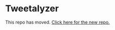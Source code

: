 # Tweetalyzer

This repo has moved. <a href="https://github.com/ccparkhurst/Tweetalyze">Click here for the new repo.</a>
